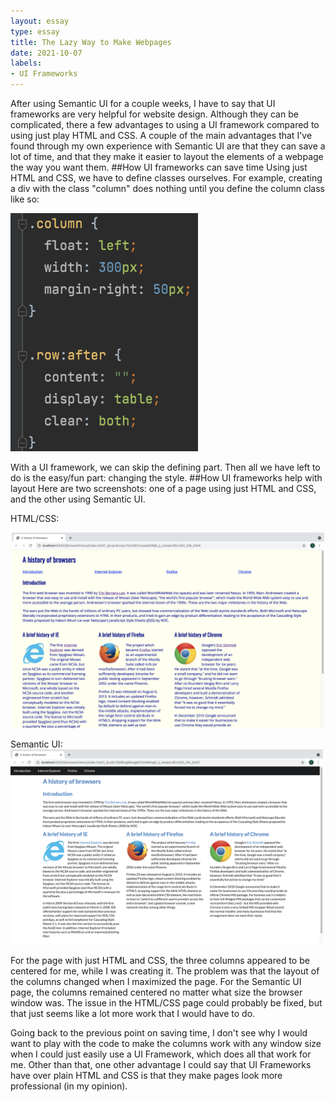 ```yaml
---
layout: essay
type: essay
title: The Lazy Way to Make Webpages
date: 2021-10-07
labels:
- UI Frameworks
---
```

After using Semantic UI for a couple weeks, I have to say that UI frameworks are very helpful for website design. Although they can be complicated, there a few advantages to using a UI framework compared to using just play HTML and CSS. A couple of the main advantages that I've found through my own experience with Semantic UI are that they can save a lot of time, and that they make it easier to layout the elements of a webpage the way you want them.
##How UI frameworks can save time
Using just HTML and CSS, we have to define classes ourselves. For example, creating a div with the class "column" does nothing until you define the column class like so:

<img src="/images/columnClass.png" width="300px">

With a UI framework, we can skip the defining part. Then all we have left to do is the easy/fun part: changing the style.
##How UI frameworks help with layout
Here are two screenshots: one of a page using just HTML and CSS, and the other using Semantic UI.

HTML/CSS: 
<p align="center">
<img src="/images/htmlCssPage.png" width="500px">

Semantic UI: <img src="/images/semanticUIPage.png" width="500px">

For the page with just HTML and CSS, the three columns appeared to be centered for me, while I was creating it. The problem was that the layout of the columns changed when I maximized the page. For the Semantic UI page, the columns remained centered no matter what size the browser window was. The issue in the HTML/CSS page could probably be fixed, but that just seems like a lot more work that I would have to do.

Going back to the previous point on saving time, I don't see why I would want to play with the code to make the columns work with any window size when I could just easily use a UI Framework, which does all that work for me. Other than that, one other advantage I could say that UI Frameworks have over plain HTML and CSS is that they make pages look more professional (in my opinion).